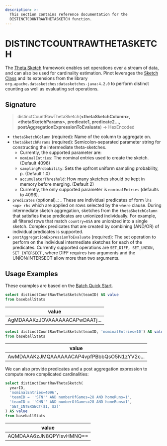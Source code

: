 ```yaml
---
description: >-
  This section contains reference documentation for the
  DISTINCTCOUNTRAWTHETASKETCH function.
---
```


# DISTINCTCOUNTRAWTHETASKETCH

The [Theta Sketch](https://datasketches.apache.org/docs/Theta/ThetaSketchFramework.html) framework enables set operations over a stream of data, and can also be used for cardinality estimation. Pinot leverages the [Sketch Class](https://github.com/apache/datasketches-java/blob/master/src/main/java/org/apache/datasketches/theta/Sketch.java) and its extensions from the library `org.apache.datasketches:datasketches-java:4.2.0` to perform distinct counting as well as evaluating set operations.

## Signature

> distinctCountRawThetaSketch(**\<thetaSketchColumn>, \<thetaSketchParams>, predicate1, predicate2..., postAggregationExpressionToEvaluate**) -> HexEncoded

* `thetaSketchColumn` (required): Name of the column to aggregate on.
* `thetaSketchParams` (required): Semicolon-separated parameter string for constructing the intermediate theta-sketches.
  * Currently, the supported parameter are:
   * `nominalEntries`: The nominal entries used to create the sketch. (Default 4096)
   * `samplingProbability`: Sets the upfront uniform sampling probability, p. (Default 1.0)
   * `accumulatorThreshold`: How many sketches should be kept in memory before merging. (Default 2)
  * Currently, the only supported parameter is `nominalEntries` (defaults to 4096).
* `predicates` (optional)\_: \_ These are individual predicates of form `lhs <op> rhs` which are applied on rows selected by the `where` clause. During intermediate sketch aggregation, sketches from the `thetaSketchColumn` that satisfies these predicates are unionized individually. For example, all filtered rows that match `country=USA` are unionized into a single sketch. Complex predicates that are created by combining (AND/OR) of individual predicates is supported.
* `postAggregationExpressionToEvaluate` (required)_:_ The set operation to perform on the individual intermediate sketches for each of the predicates. Currently supported operations are `SET_DIFF, SET_UNION, SET_INTERSECT` , where DIFF requires two arguments and the UNION/INTERSECT allow more than two arguments.

## Usage Examples

These examples are based on the [Batch Quick Start](../../basics/getting-started/quick-start.md#batch).

```sql
select distinctCountRawThetaSketch(teamID) AS value
from baseballStats 
```

| value                          |
| ------------------------------ |
| AgMDAAAKzJOVAAAAAACAPwDAATj... |

```sql
select distinctCountRawThetaSketch(teamID, 'nominalEntries=10') AS value
from baseballStats
```

| value                                       |
| ------------------------------------------- |
| AwMDAAAKzJMQAAAAAACAP4vpfPBbbQsO5N1zYV2c... |

We can also provide predicates and a post aggregation expression to compute more complicated cardinalities:

```sql
select distinctCountRawThetaSketch(
  yearID, 
  'nominalEntries=4096', 
  'teamID = ''SFN'' AND numberOfGames=28 AND homeRuns=1',
  'teamID = ''CHN'' AND numberOfGames=28 AND homeRuns=1',
  'SET_INTERSECT($1, $2)'
) AS value
from baseballStats 
```

| value                    |
| ------------------------ |
| AQMDAAA6zJN8QPYIsvHMNQ== |
